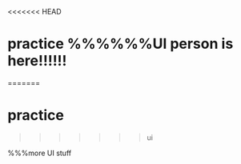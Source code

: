 <<<<<<< HEAD
# practice %%%%%%UI person is here!!!!!!
=======
# practice
>>>>>>> ui

%%%more UI stuff